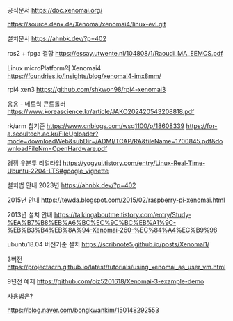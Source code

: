 공식문서
https://doc.xenomai.org/

https://source.denx.de/Xenomai/xenomai4/linux-evl.git

설치문서
https://ahnbk.dev/?p=402






ros2 + fpga 결합
https://essay.utwente.nl/104808/1/Raoudi_MA_EEMCS.pdf

Linux microPlatform의 Xenomai4
https://foundries.io/insights/blog/xenomai4-imx8mm/


rpi4 xen3
https://github.com/shkwon98/rpi4-xenomai3

응용 - 네트웍 콘트롤러
https://www.koreascience.kr/article/JAKO202420543208818.pdf

rk/arm 칩기준 
https://www.cnblogs.com/wsg1100/p/18608339
https://for-a.seoultech.ac.kr/FileUploader?mode=downloadWeb&subDir=/ADMI/TCAP/RA&fileName=1700845.pdf&downloadFileNm=OpenHardware.pdf

경쟁 우분투 리얼타임
https://yogyui.tistory.com/entry/Linux-Real-Time-Ubuntu-2204-LTS#google_vignette



설치법 안내 2023년
https://ahnbk.dev/?p=402

2015년 안내
https://tewda.blogspot.com/2015/02/raspberry-pi-xenomai.html

2013년 설치 안내
https://talkingaboutme.tistory.com/entry/Study-%EA%B7%B8%EB%A6%BC%EC%9C%BC%EB%A1%9C-%EB%B3%B4%EB%8A%94-Xenomai-260-%EC%84%A4%EC%B9%98

ubuntu18.04 버전기준 설치
https://scribnote5.github.io/posts/Xenomai1/


3버전
https://projectacrn.github.io/latest/tutorials/using_xenomai_as_user_vm.html




9년전 예제
https://github.com/oiz5201618/Xenomai-3-example-demo





사용법은?




https://blog.naver.com/bongkwankim/150148292553
